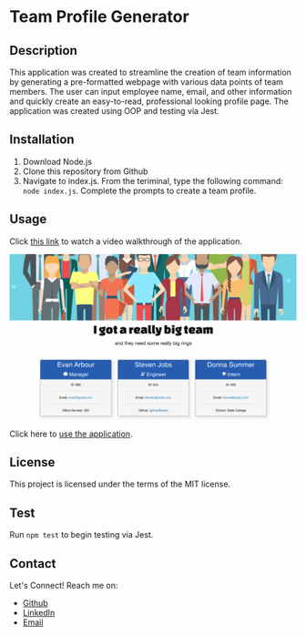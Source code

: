 # Team Profile Generator

## Description

This application was created to streamline the creation of team information by generating a pre-formatted webpage with various data points of team members. The user can input employee name, email, and other information and quickly create an easy-to-read, professional looking profile page. The application was created using OOP and testing via Jest.

## Installation

1. Download Node.js
2. Clone this repository from Github
3. Navigate to index.js. From the teriminal, type the following command:
   `node index.js`. Complete the prompts to create a team profile.

## Usage

Click [this link](https://drive.google.com/file/d/1TIfRDDWibs5C6hxfQbTfhR82Dd4IafIB/view) to watch a video walkthrough of the application.

![screenshot of team profile](./assets/images/team-profile-screenshot.png)

Click here to [use the application](https://evanarbour.github.io/weather-forecast/).

## License

This project is licensed under the terms of the MIT license.

## Test

Run `npm test` to begin testing via Jest.

## Contact

Let's Connect! Reach me on:

- [Github](https://github.com/evanarbour)
- [LinkedIn](https://www.linkedin.com/in/evan-arbour/)
- [Email](evan.arbour@gmail.com)
